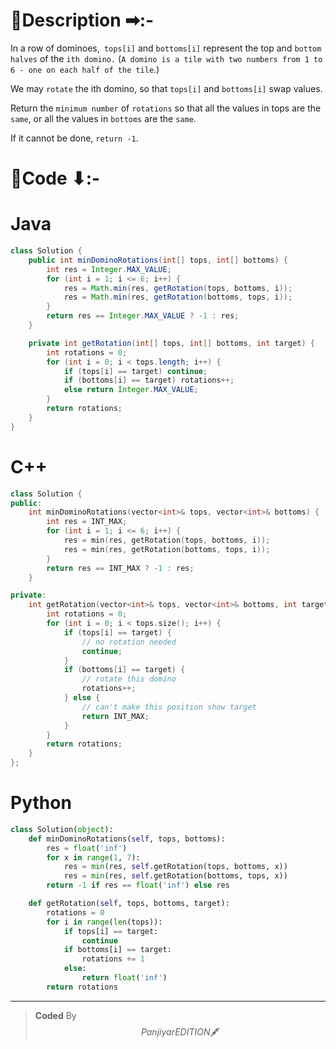 # 📍Description ➡:-
<!-- Describe your first thoughts on how to solve this problem. -->
In a row of dominoes,` tops[i]` and `bottoms[i]` represent the top and `bottom halves` of the `ith domino.` (`A domino is a tile with two numbers from 1 to 6 - one on each half of the tile`.)

We may `rotate` the ith domino, so that `tops[i]` and `bottoms[i]` swap values.

Return the `minimum number` of `rotations` so that all the values in tops are the `same`, or all the values in `bottoms` are the `same`.

If it cannot be done, `return -1`.


# 📝Code ⬇:-


# Java
```java []
class Solution {
    public int minDominoRotations(int[] tops, int[] bottoms) {
        int res = Integer.MAX_VALUE;
        for (int i = 1; i <= 6; i++) {
            res = Math.min(res, getRotation(tops, bottoms, i));
            res = Math.min(res, getRotation(bottoms, tops, i));
        }
        return res == Integer.MAX_VALUE ? -1 : res;
    }

    private int getRotation(int[] tops, int[] bottoms, int target) {
        int rotations = 0;
        for (int i = 0; i < tops.length; i++) {
            if (tops[i] == target) continue;
            if (bottoms[i] == target) rotations++;
            else return Integer.MAX_VALUE;
        }
        return rotations;
    }
}

```

# C++
``` cpp []
class Solution {
public:
    int minDominoRotations(vector<int>& tops, vector<int>& bottoms) {
        int res = INT_MAX;
        for (int i = 1; i <= 6; i++) {
            res = min(res, getRotation(tops, bottoms, i));
            res = min(res, getRotation(bottoms, tops, i));
        }
        return res == INT_MAX ? -1 : res;
    }

private:
    int getRotation(vector<int>& tops, vector<int>& bottoms, int target) {
        int rotations = 0;
        for (int i = 0; i < tops.size(); i++) {
            if (tops[i] == target) {
                // no rotation needed
                continue;
            }
            if (bottoms[i] == target) {
                // rotate this domino
                rotations++;
            } else {
                // can't make this position show target
                return INT_MAX;
            }
        }
        return rotations;
    }
};
```

# Python
``` python []
class Solution(object):
    def minDominoRotations(self, tops, bottoms):
        res = float('inf')
        for x in range(1, 7):
            res = min(res, self.getRotation(tops, bottoms, x))
            res = min(res, self.getRotation(bottoms, tops, x))
        return -1 if res == float('inf') else res

    def getRotation(self, tops, bottoms, target):
        rotations = 0
        for i in range(len(tops)):
            if tops[i] == target:
                continue
            if bottoms[i] == target:
                rotations += 1
            else:
                return float('inf')
        return rotations    
```

---

>    **Coded** By $$Panjiyar EDITION 🖋  $$

               
